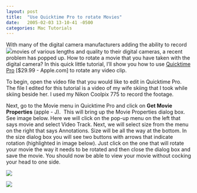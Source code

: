 ```yaml
---
layout: post
title:  "Use Quicktime Pro to rotate Movies"
date:   2005-02-03 13-10-41 -0500
categories: Mac Tutorials
---
```


With many of the digital camera manufacturers adding the ability to record ![][1]movies of various lengths and quality to their digital cameras, a recent problem has popped up. How to rotate a movie that you have taken with the digital camera? In this quick little tutorial, I’ll show you how to use [Quicktime Pro][2] [$29.99 - Apple.com] to rotate any video clip.

To begin, open the video file that you would like to edit in Quicktime Pro. The file I edited for this tutorial is a video of my wife skiing that I took while skiing beside her. I used my Nikon Coolpix 775 to record the footage.

Next, go to the Movie menu in Quicktime Pro and click on **Get Movie Properties** (apple - J).  This will bring up the Movie Properties dialog box. See image below. Here we will click on the pop-up menu on the left that says movie and select Video Track. Next, we will select size from the menu on the right that says Annotations. Size will be all the way at the bottom. In the size dialog box you will see two buttons with arrows that indicate rotation (highlighted in image below). Just click on the one that will rotate your movie the way it needs to be rotated and then close the dialog box and save the movie. You should now be able to view your movie without cocking your head to one side.

![][3]

![][4]

 [1]: http://www.gbradhopkins.com/images/mac/QuickTime/rotate-movies/quicktime-logo.gif
 [2]: http://www.apple.com/quicktime/buy/
 [3]: http://www.gbradhopkins.com/images/mac/QuickTime/rotate-movies/properties-dialog.gif
 [4]: http://www.gbradhopkins.com/images/mac/QuickTime/rotate-movies/rotate-dialog.gif


